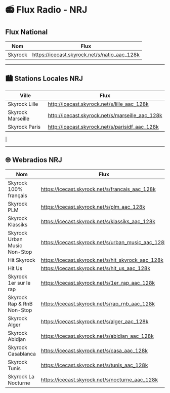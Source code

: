 # 📻 Flux Radio - NRJ



## Flux National

| Nom         | Flux                                       
|-------------|--------------------------------------------
| Skyrock     | https://icecast.skyrock.net/s/natio_aac_128k

---

## 🏙️ Stations Locales NRJ

| Ville              | Flux                                                                 
|--------------------|----------------------------------------------------------------------
| Skyrock Lille      | http://icecast.skyrock.net/s/lille_aac_128k
| Skyrock Marseille  | http://icecast.skyrock.net/s/marseille_aac_128k
| Skyrock Paris      | http://icecast.skyrock.net/s/parisidf_aac_128k
| 

---

## 🌐 Webradios NRJ 

| Nom                          | Flux                                                                 
|-----------------------------|----------------------------------------------------------------------
| Skyrock 100% français       | https://icecast.skyrock.net/s/francais_aac_128k
| Skyrock PLM                 | https://icecast.skyrock.net/s/plm_aac_128k
| Skyrock Klassiks            | https://icecast.skyrock.net/s/klassiks_aac_128k
| Skyrock Urban Music Non-Stop| https://icecast.skyrock.net/s/urban_music_aac_128k
| Hit Skyrock                 | https://icecast.skyrock.net/s/hit_skyrock_aac_128k
| Hit Us                      | https://icecast.skyrock.net/s/hit_us_aac_128k
| Skyrock 1er sur le rap      | https://icecast.skyrock.net/s/1er_rap_aac_128k
| Skyrock Rap & RnB Non-Stop  | https://icecast.skyrock.net/s/rap_rnb_aac_128k
| Skyrock Alger               | https://icecast.skyrock.net/s/alger_aac_128k
| Skyrock Abidjan             | https://icecast.skyrock.net/s/abidjan_aac_128k
| Skyrock Casablanca          | https://icecast.skyrock.net/s/casa_aac_128k
| Skyrock Tunis               | https://icecast.skyrock.net/s/tunis_aac_128k
| Skyrock La Nocturne         | https://icecast.skyrock.net/s/nocturne_aac_128k


